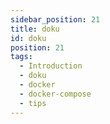 ```yaml
---
sidebar_position: 21
title: doku
id: doku
position: 21
tags:
  - Introduction
  - doku
  - docker
  - docker-compose
  - tips
---
```


